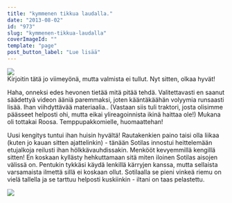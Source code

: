 ```yaml
---
title: "kymmenen tikkua laudalla."
date: "2013-08-02"
id: "973"
slug: "kymmenen-tikkua-laudalla"
coverImageId: ""
template: "page"
post_button_label: "Lue lisää"
---
```


  

[![](/images/sdfsd.png)](http://1.bp.blogspot.com/-LUFhYqAwf1Y/Ufqo1bOb8sI/AAAAAAAAGeQ/lleRxgsWNHE/s1600/sdfsd.png)  
Kirjoitin tätä jo viimeyönä, mutta valmista ei tullut. Nyt sitten, olkaa hyvät!  
  
Haha, onneksi edes hevonen tietää mitä pitää tehdä. Valitettavasti en saanut säädettyä videon ääniä paremmaksi, joten kääntäkäähän volyymia runsaasti lisää. Ihan viihdyttävää materiaalia.. (Vastaan siis tuli traktori, josta olisimme päässeet helposti ohi, mutta eikai ylireagoinnista ikinä haittaa ole!) Mukana oli tottakai Roosa. Temppupakkomielle, huomaattehan!

  

  

Uusi kengitys tuntui ihan huisin hyvältä! Rautakenkien paino taisi olla liikaa (kuten jo kauan sitten ajattelinkin) - tänään Sotilas innostui heittelemään etujalkoja reilusti ihan hölkkävauhdissakin. Menkööt kevyemmillä kengillä sitten! En koskaan kyllästy hehkuttamaan sitä miten iloinen Sotilas aisojen välissä on. Pentukin tykkäsi käydä lenkillä kärryjen kanssa, mutta sellaista varsamaista ilmettä sillä ei koskaan ollut. Sotilaalla se pieni vinkeä riemu on vielä tallella ja se tarttuu helposti kuskiinkin - iltani on taas pelastettu.

  

  
  
  

  

  

  

  

  

  

  

  

  

  

  

[![](/images/ak.png)](http://3.bp.blogspot.com/-8veSa1cvPlQ/Uftmf70qb5I/AAAAAAAAGeo/UdNIarYKlKw/s1600/ak.png)
